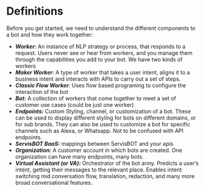 # Definitions
Before you get started, we need to understand the different components to a bot and how they work together:

* ***Worker:***  An instance of NLP strategy or process, that responds to a request. Users never see or hear from workers, and you manage them through the capabilities you add to your bot. We have two kinds of workers
 * ***Maker Worker***: A type of worker that takes a user intent, aligns it to a business intent and interacts with APIs to carry out a set of steps.
 * ***Classic Flow Worker***: Uses flow based programing to configure the interaction of the bot
* ***Bot:*** A collection of workers that come together to meet a set of customer use cases (could be just one worker)
* ***Endpoints:*** Custom Styling, channel, or customization of a bot. These can be used to display different styling for bots on different domains, or for sub brands. They can also be used to customize a bot for specific channels such as Alexa, or Whatsapp. Not to be confused with API endpoints.
* ***ServisBOT BaaS:*** mappings between ServisBOT and your apis
* ***Organization:*** A customer account in which bots are created. One organization can have many endpoints, many bots.
* ***Virtual Assistant (or VA):*** Orchestrator of the bot army. Predicts a user’s intent, getting their messages to the relevant place. Enables intent switching mid conversation flow, translation, redaction, and many more broad conversational features.

